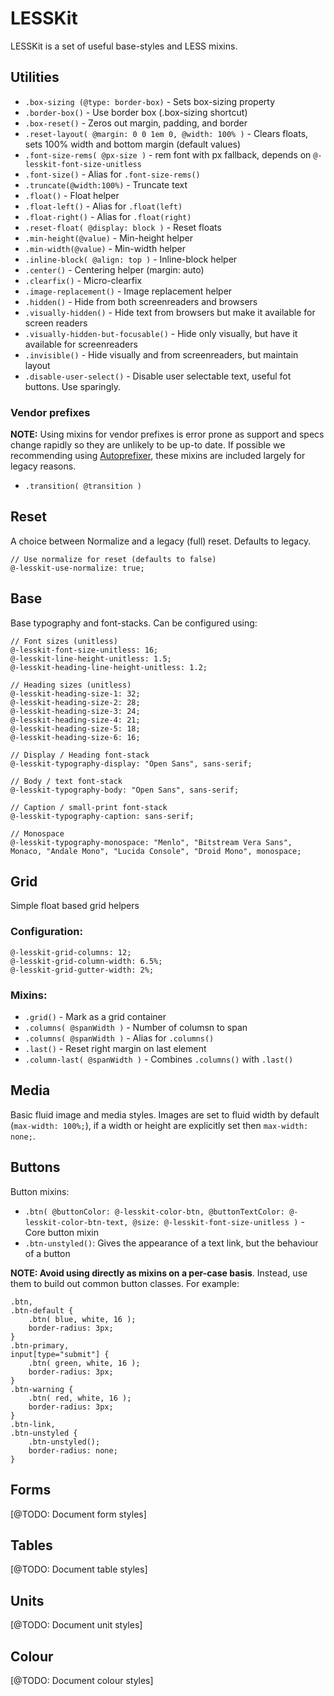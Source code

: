 # LESSKit

LESSKit is a set of useful base-styles and LESS mixins.

## Utilities

* `.box-sizing (@type: border-box)` - Sets box-sizing property
* `.border-box()` - Use border box (.box-sizing shortcut)
* `.box-reset()` - Zeros out margin, padding, and border
* `.reset-layout( @margin: 0 0 1em 0, @width: 100% )` - Clears floats, sets 100% width and bottom margin (default values)
* `.font-size-rems( @px-size )` - rem font with px fallback, depends on `@-lesskit-font-size-unitless`
* `.font-size()` - Alias for `.font-size-rems()`
* `.truncate(@width:100%)` - Truncate text
* `.float()` - Float helper
* `.float-left()` - Alias for `.float(left)`
* `.float-right()` - Alias for `.float(right)`
* `.reset-float( @display: block )` - Reset floats
* `.min-height(@value)` - Min-height helper
* `.min-width(@value)` - Min-width helper
* `.inline-block( @align: top )` - Inline-block helper
* `.center()` - Centering helper (margin: auto)
* `.clearfix()` - Micro-clearfix
* `.image-replacement()` - Image replacement helper
* `.hidden()` - Hide from both screenreaders and browsers
* `.visually-hidden()` - Hide text from browsers but make it available for screen readers
* `.visually-hidden-but-focusable()` - Hide only visually, but have it available for screenreaders
* `.invisible()` - Hide visually and from screenreaders, but maintain layout
* `.disable-user-select()` - Disable user selectable text, useful fot buttons. Use sparingly.

### Vendor prefixes

**NOTE:** Using mixins for vendor prefixes is error prone as support and specs change rapidly so they are unlikely to be up-to date. If possible we recommending using [Autoprefixer](https://github.com/ai/autoprefixer), these mixins are included largely for legacy reasons.

* `.transition( @transition )`

## Reset

A choice between Normalize and a legacy (full) reset. Defaults to legacy.

    // Use normalize for reset (defaults to false)
    @-lesskit-use-normalize: true;


## Base

Base typography and font-stacks. Can be configured using:

    // Font sizes (unitless)
    @-lesskit-font-size-unitless: 16;
    @-lesskit-line-height-unitless: 1.5;
    @-lesskit-heading-line-height-unitless: 1.2;

    // Heading sizes (unitless)
    @-lesskit-heading-size-1: 32;
    @-lesskit-heading-size-2: 28;
    @-lesskit-heading-size-3: 24;
    @-lesskit-heading-size-4: 21;
    @-lesskit-heading-size-5: 18;
    @-lesskit-heading-size-6: 16;

    // Display / Heading font-stack
    @-lesskit-typography-display: "Open Sans", sans-serif;

    // Body / text font-stack
    @-lesskit-typography-body: "Open Sans", sans-serif;

    // Caption / small-print font-stack
    @-lesskit-typography-caption: sans-serif;

    // Monospace
    @-lesskit-typography-monospace: "Menlo", "Bitstream Vera Sans", Monaco, "Andale Mono", "Lucida Console", "Droid Mono", monospace;

## Grid

Simple float based grid helpers

### Configuration:

    @-lesskit-grid-columns: 12;
    @-lesskit-grid-column-width: 6.5%;
    @-lesskit-grid-gutter-width: 2%;

### Mixins:

* `.grid()` - Mark as a grid container
* `.columns( @spanWidth )` - Number of columsn to span
* `.columns( @spanWidth )` - Alias for `.columns()`
* `.last()` - Reset right margin on last element
* `.column-last( @spanWidth )` - Combines `.columns()` with `.last()`

## Media

Basic fluid image and media styles. Images are set to fluid width by default (`max-width: 100%;`), if a width or height are explicitly set then `max-width: none;`.

## Buttons

Button mixins:

* `.btn( @buttonColor: @-lesskit-color-btn, @buttonTextColor: @-lesskit-color-btn-text, @size: @-lesskit-font-size-unitless )` - Core button mixin
* `.btn-unstyled()`: Gives the appearance of a text link, but the behaviour of a button

**NOTE: Avoid using directly as mixins on a per-case basis**. Instead, use them to build out common button classes. For example:

    .btn,
    .btn-default {
        .btn( blue, white, 16 );
        border-radius: 3px;
    }
    .btn-primary,
    input[type="submit"] {
        .btn( green, white, 16 );
        border-radius: 3px;
    }
    .btn-warning {
        .btn( red, white, 16 );
        border-radius: 3px;
    }
    .btn-link,
    .btn-unstyled {
        .btn-unstyled();
        border-radius: none;
    }

## Forms

[@TODO: Document form styles]

## Tables

[@TODO: Document table styles]

## Units

[@TODO: Document unit styles]

## Colour

[@TODO: Document colour styles]
